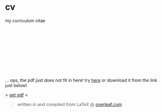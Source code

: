 # cv

my curriculum vitae

<object data="https://kappann.eu/cv/cv.pdf" type="application/pdf" width="700px" height="700px">
    <embed src="https://kappann.eu/cv/cv.pdf">
        <p>... ops, the pdf just does not fit in here! try <a href="https://kappann.eu/cv">here<a> or download it from the link just below!</p>
    </embed>
</object>

\> [get pdf](https://github.com/kappanneo/cv/releases/latest/download/cv.pdf) \<

> written in and compiled from LaTeX @ [overleaf.com](https://www.overleaf.com/)
